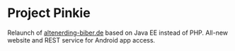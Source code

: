 # Project Pinkie
Relaunch of [altenerding-biber.de](http://www.altenerding-biber.de) based on Java EE instead of PHP.
All-new website and REST service for Android app access.